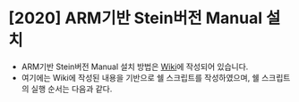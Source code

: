 # [2020] ARM기반 Stein버전 Manual 설치

- ARM기반 Stein버전 Manual 설치 방법은 [Wiki](https://github.com/shhan0226/Project-OpenStack/wiki/%5B2020%5D-ARM%EA%B8%B0%EB%B0%98-Stein%EB%B2%84%EC%A0%84-Manual-%EC%84%A4%EC%B9%98)에 작성되어 있습니다.
- 여기에는 Wiki에 작성된 내용을 기반으로 쉘 스크립트를 작성하였으며, 쉘 스크립트의 실행 순서는 다음과 같다.
